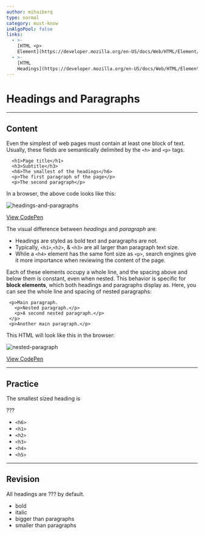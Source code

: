 ```yaml
---
author: mihaiberq
type: normal
category: must-know
inAlgoPool: false
links:
  - >-
    [HTML <p>
    Element](https://developer.mozilla.org/en-US/docs/Web/HTML/Element/p){documentation}
  - >-
    [HTML
    Headings](https://developer.mozilla.org/en-US/docs/Web/HTML/Element/Heading_Elements){documentation}
---
```


# Headings and Paragraphs


---

## Content

Even the simplest of web pages must contain at least one block of text. Usually, these fields are semantically delimited by the `<h>` and `<p>` tags.

```plain-text
  <h1>Page title</h1>
  <h3>Subtitle</h3>
  <h6>The smallest of the headings</h6>
  <p>The first paragraph of the page</p>
  <p>The second paragraph</p>
```

In a browser, the above code looks like this:

![headings-and-paragraphs](https://img.enkipro.com/7ba149227f555d4e67102574bf37520c.png)

[View CodePen](https://codepen.io/enkidevs/pen/djNpBW)

The visual difference between *headings* and *paragraph* are:

- Headings are styled as bold text and paragraphs are not.
- Typically, `<h1>`,`<h2>`, & `<h3>` are all larger than paragraph text size.
- While a `<h4>` element has the same font size as `<p>`, search engines give it more importance when reviewing the content of the page.

Each of these elements occupy a whole line, and the spacing above and below them is constant, even when nested. This behavior is specific for **block elements**, which both headings and paragraphs display as. Here, you can see the whole line and spacing of nested paragraphs:

```plain-text
 <p>Main paragraph.
   <p>Nested paragraph.</p>
   <p>A second nested paragraph.</p>
 </p>
 <p>Another main paragraph.</p>
```

This HTML will look like this in the browser:

![nested-paragraph](https://img.enkipro.com/58c08ea4dbf491ad5bc63886c502ff5f.png)

[View CodePen](https://codepen.io/enkidevs/pen/rrjMXV)


---

## Practice

The smallest sized heading is

???

- `<h6>`
- `<h1>`
- `<h2>`
- `<h3>`
- `<h4>`
- `<h5>`


---

## Revision

All headings are ??? by default.

- bold
- italic
- bigger than paragraphs
- smaller than paragraphs
